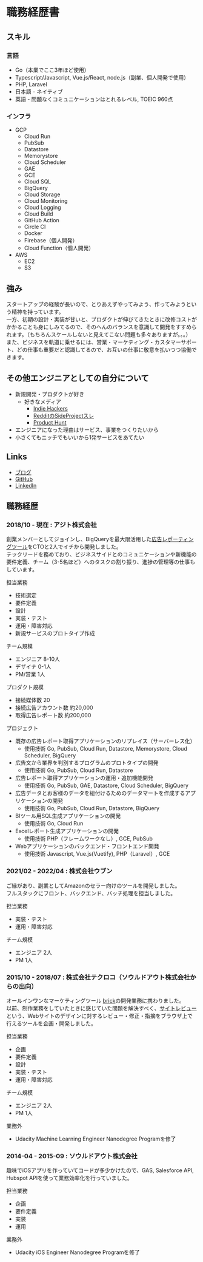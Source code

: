 # 職務経歴書

## スキル
### 言語
* Go（本業でここ3年ほど使用）
* Typescript/Javascript, Vue.js/React, node.js（副業、個人開発で使用）
* PHP, Laravel
* 日本語 - ネイティブ
* 英語 - 問題なくコミュニケーションはとれるレベル, TOEIC 960点

### インフラ
* GCP
  * Cloud Run
  * PubSub
  * Datastore
  * Memorystore
  * Cloud Scheduler
  * GAE
  * GCE
  * Cloud SQL
  * BigQuery
  * Cloud Storage
  * Cloud Monitoring
  * Cloud Logging
  * Cloud Build
  * GitHub Action
  * Circle CI
  * Docker
  * Firebase（個人開発）
  * Cloud Function（個人開発）
* AWS
  * EC2
  * S3

## 強み
スタートアップの経験が長いので、とりあえずやってみよう、作ってみようという精神を持っています。  
一方、初期の設計・実装が甘いと、プロダクトが伸びてきたときに改修コストがかかることも身にしみてるので、そのへんのバランスを意識して開発をすすめられます。（もちろんスケールしないと見えてこない問題も多々ありますが。。。）  
また、ビジネスを軌道に乗せるには、営業・マーケティング・カスタマーサポート、どの仕事も重要だと認識してるので、お互いの仕事に敬意を払いつつ協働できます。

## その他エンジニアとしての自分について
* 新規開発・プロダクトが好き
  * 好きなメディア
    * [Indie Hackers](https://www.indiehackers.com/)
    * [RedditのSideProjectスレ](https://www.reddit.com/r/SideProject/)
    * [Product Hunt](https://www.producthunt.com/)
* エンジニアになった理由はサービス、事業をつくりたいから
* 小さくてもニッチでもいいから1発サービスをあてたい

## Links
* [ブログ](https://www.tumblr.com/blog/nobuyoshi-shimmen)
* [GitHub](https://github.com/Generalbelly)
* [LinkedIn](https://www.linkedin.com/in/nobuyoshi-shimmen-9a8b1a94/)

## 職務経歴
### 2018/10 - 現在 : アジト株式会社
創業メンバーとしてジョインし、BigQueryを最大限活用した[広告レポーティングツール](https://www.data-be.at/)をCTOと2人でイチから開発しました。  
テックリードを務めており、ビジネスサイドとのコミュニケーションや新機能の要件定義、チーム（3-5名ほど）へのタスクの割り振り、進捗の管理等の仕事もしています。

担当業務
* 技術選定
* 要件定義
* 設計
* 実装・テスト
* 運用・障害対応
* 新規サービスのプロトタイプ作成

チーム規模
* エンジニア 8-10人
* デザイナ 0-1人
* PM/営業 1人

プロダクト規模
* 接続媒体数 20
* 接続広告アカウント数 約20,000
* 取得広告レポート数 約200,000

プロジェクト
* 既存の広告レポート取得アプリケーションのリプレイス（サーバーレス化）
  * 使用技術 Go, PubSub, Cloud Run, Datastore, Memorystore, Cloud Scheduler, BigQuery
* 広告文から業界を判別するプログラムのプロトタイプの開発
  * 使用技術 Go, PubSub, Cloud Run, Datastore
* 広告レポート取得アプリケーションの運用・追加機能開発
  * 使用技術 Go, PubSub, GAE, Datastore, Cloud Scheduler, BigQuery
* 広告データとお客様のデータを紐付けるためのデータマートを作成するアプリケーションの開発
  * 使用技術 Go, PubSub, Cloud Run, Datastore, BigQuery
* BIツール用SQL生成アプリケーションの開発
  * 使用技術 Go, Cloud Run
* Excelレポート生成アプリケーションの開発
  * 使用技術 PHP（フレームワークなし）, GCE, PubSub
* Webアプリケーションのバックエンド・フロントエンド開発
  * 使用技術 Javascript, Vue.js(Vuetify), PHP（Laravel）, GCE

### 2021/02 - 2022/04 : 株式会社ウブン
ご縁があり、副業としてAmazonのセラー向けのツールを開発しました。  
フルスタックにフロント、バックエンド、バッチ処理を担当しました。

担当業務
* 実装・テスト
* 運用・障害対応

チーム規模
* エンジニア 2人
* PM 1人

### 2015/10 - 2018/07 : 株式会社テクロコ（ソウルドアウト株式会社からの出向）
オールインワンなマーケティングツール [brick](https://www.brick.tools/)の開発業務に携わりました。  
以前、制作業務をしていたときに感じていた問題を解決すべく、[サイトレビュー](https://markezine.jp/article/detail/26719)という、Webサイトのデザインに対するレビュー・修正・指摘をブラウザ上で行えるツールを企画・開発しました。

担当業務
* 企画
* 要件定義
* 設計
* 実装・テスト
* 運用・障害対応

チーム規模
* エンジニア 2人
* PM 1人

業務外
* Udacity Machine Learning Engineer Nanodegree Programを修了

### 2014-04 - 2015-09 : ソウルドアウト株式会社
趣味でiOSアプリを作っていてコードが多少かけたので、GAS, Salesforce API, Hubspot APIを使って業務効率化を行っていました。

担当業務
* 企画
* 要件定義
* 実装
* 運用

業務外
* Udacity iOS Engineer Nanodegree Programを修了

